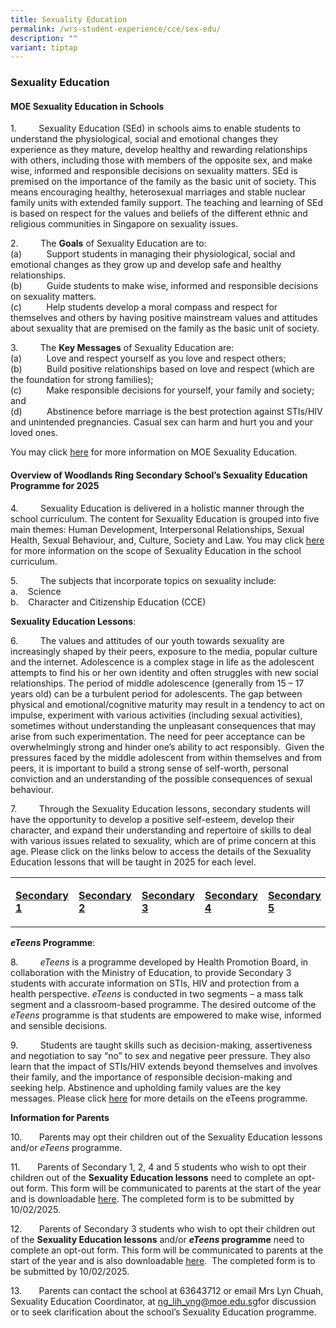 ```yaml
---
title: Sexuality Education
permalink: /wrs-student-experience/cce/sex-edu/
description: ""
variant: tiptap
---
```

<h3><strong>Sexuality Education</strong></h3>
<h4><strong>MOE Sexuality Education in Schools</strong></h4>
<p>1.&nbsp;&nbsp;&nbsp;&nbsp;&nbsp;&nbsp;&nbsp;&nbsp; Sexuality Education
(SEd) in schools aims to enable students to understand the physiological,
social and emotional changes they experience as they mature, develop healthy
and rewarding relationships with others, including those with members of
the opposite sex, and make wise, informed and responsible decisions on
sexuality matters. SEd is premised on the importance of the family as the
basic unit of society. This means encouraging healthy, heterosexual marriages
and stable nuclear family units with extended family support. The teaching
and learning of SEd is based on respect for the values and beliefs of the
different ethnic and religious communities in Singapore on sexuality issues.</p>
<p></p>
<p>2.&nbsp;&nbsp;&nbsp;&nbsp;&nbsp;&nbsp;&nbsp;&nbsp; The <strong>Goals</strong> of
Sexuality Education are to:
<br>(a)&nbsp;&nbsp;&nbsp;&nbsp;&nbsp;&nbsp;&nbsp;&nbsp;&nbsp; Support students
in managing their physiological, social and emotional changes as they grow
up and develop safe and healthy relationships.
<br>(b)&nbsp;&nbsp;&nbsp;&nbsp;&nbsp;&nbsp;&nbsp;&nbsp;&nbsp; Guide students
to make wise, informed and responsible decisions on sexuality matters.
<br>(c)&nbsp;&nbsp;&nbsp;&nbsp;&nbsp;&nbsp;&nbsp;&nbsp;&nbsp; Help students
develop a moral compass and respect for themselves and others by having
positive mainstream values and attitudes about sexuality that are premised
on the family as the basic unit of society.</p>
<p></p>
<p>3.&nbsp;&nbsp;&nbsp;&nbsp;&nbsp;&nbsp;&nbsp;&nbsp; The <strong>Key Messages</strong> of
Sexuality Education are:
<br>(a)&nbsp;&nbsp;&nbsp;&nbsp;&nbsp;&nbsp;&nbsp;&nbsp;&nbsp; Love and respect
yourself as you love and respect others;
<br>(b)&nbsp;&nbsp;&nbsp;&nbsp;&nbsp;&nbsp;&nbsp;&nbsp;&nbsp; Build positive
relationships based on love and respect (which are the foundation for strong
families);
<br>(c)&nbsp;&nbsp;&nbsp;&nbsp;&nbsp;&nbsp;&nbsp;&nbsp;&nbsp; Make responsible
decisions for yourself, your family and society; and
<br>(d)&nbsp;&nbsp;&nbsp;&nbsp;&nbsp;&nbsp;&nbsp;&nbsp;&nbsp; Abstinence before
marriage is the best protection against STIs/HIV and unintended pregnancies.
Casual sex can harm and hurt you and your loved ones.</p>
<p>You may click <a href="https://go.gov.sg/moe-sexuality-education" rel="noopener noreferrer nofollow" target="_blank">here</a> for
more information on MOE Sexuality Education.</p>
<h4><strong>Overview of Woodlands Ring Secondary</strong> <strong>School’s</strong> <strong>Sexuality Education Programme for 2025</strong></h4>
<p>4.&nbsp;&nbsp;&nbsp;&nbsp;&nbsp;&nbsp;&nbsp;&nbsp; Sexuality Education
is delivered in a holistic manner through the school curriculum. The content
for Sexuality Education is grouped into five main themes: Human Development,
Interpersonal Relationships, Sexual Health, Sexual Behaviour, and, Culture,
Society and Law. You may click <a href="https://go.gov.sg/moe-sexuality-education-scope" rel="noopener noreferrer nofollow" target="_blank">here</a> for more
information on the scope of Sexuality Education in the school curriculum.</p>
<p>5.&nbsp;&nbsp;&nbsp;&nbsp;&nbsp;&nbsp;&nbsp;&nbsp; The subjects that incorporate
topics on sexuality include:
<br>a.&nbsp;&nbsp;&nbsp; Science
<br>b.&nbsp;&nbsp;&nbsp; Character and Citizenship Education (CCE)</p>
<p></p>
<p><strong>Sexuality Education Lessons</strong>:</p>
<p>6.&nbsp;&nbsp;&nbsp;&nbsp;&nbsp;&nbsp;&nbsp;&nbsp; The values and attitudes
of our youth towards sexuality are increasingly shaped by their peers,
exposure to the media, popular culture and the internet. Adolescence is
a complex stage in life as the adolescent attempts to find his or her own
identity and often struggles with new social relationships. The period
of middle adolescence (generally from 15 – 17 years old) can be a turbulent
period for adolescents. The gap between physical and emotional/cognitive
maturity may result in a tendency to act on impulse, experiment with various
activities (including sexual activities), sometimes without understanding
the unpleasant consequences that may arise from such experimentation. The
need for peer acceptance can be overwhelmingly strong and hinder one’s
ability to act responsibly.&nbsp; Given the pressures faced by the middle
adolescent from within themselves and from peers, it is important to build
a strong sense of self-worth, personal conviction and an understanding
of the possible consequences of sexual behaviour.</p>
<p>7.&nbsp;&nbsp;&nbsp;&nbsp;&nbsp;&nbsp;&nbsp;&nbsp; Through the Sexuality
Education lessons, secondary students will have the opportunity to develop
a positive self-esteem, develop their character, and expand their understanding
and repertoire of skills to deal with various issues related to sexuality,
which are of prime concern at this age. Please click on the links below
to access the details of the Sexuality Education lessons that will be taught
in 2025 for each level.</p>
<table style="minWidth: 125px">
<colgroup>
<col>
<col>
<col>
<col>
<col>
</colgroup>
<tbody>
<tr>
<td rowspan="1" colspan="1">
<p><strong><a href="/files/Sexuality Education/3__Sec_1_SEd_Lessons_2025.pdf" rel="noopener noreferrer nofollow" target="_blank">Secondary 1</a></strong>
</p>
</td>
<td rowspan="1" colspan="1">
<p><strong><a href="/files/Sexuality Education/4__Sec_2_SEd_Lessons_2025.pdf" rel="noopener noreferrer nofollow" target="_blank">Secondary 2</a></strong>
</p>
</td>
<td rowspan="1" colspan="1">
<p><strong><a href="/files/Sexuality Education/5__Sec_3_SEd_Lessons_2025.pdf" rel="noopener noreferrer nofollow" target="_blank">Secondary 3</a></strong>
</p>
</td>
<td rowspan="1" colspan="1">
<p><strong><a href="/files/Sexuality Education/6__Sec_4_SEd_Lessons_2025.pdf" rel="noopener noreferrer nofollow" target="_blank">Secondary 4</a></strong>
</p>
</td>
<td rowspan="1" colspan="1">
<p><strong><a href="/files/Sexuality Education/7__Sec_5_SEd_Lessons_2025.pdf" rel="noopener noreferrer nofollow" target="_blank">Secondary 5</a></strong>
</p>
</td>
</tr>
</tbody>
</table>
<p></p>
<p><strong><em>eTeens</em> Programme</strong>:</p>
<p>8.&nbsp;&nbsp;&nbsp;&nbsp;&nbsp;&nbsp;&nbsp;&nbsp; <em>eTeens</em> is a
programme developed by Health Promotion Board, in collaboration with the
Ministry of Education, to provide Secondary 3 students with accurate information
on STIs, HIV and protection from a health perspective. <em>eTeens</em> is
conducted in two segments – a mass talk segment and a classroom-based programme.
The desired outcome of the <em>eTeens</em> programme is that students are
empowered to make wise, informed and sensible decisions.</p>
<p></p>
<p>9.&nbsp;&nbsp;&nbsp;&nbsp;&nbsp;&nbsp;&nbsp;&nbsp; Students are taught
skills such as decision-making, assertiveness and negotiation to say “no”
to sex and negative peer pressure. They also learn that the impact of STIs/HIV
extends beyond themselves and involves their family, and the importance
of responsible decision-making and seeking help. Abstinence and upholding
family values are the key messages. Please click <a href="/files/Sexuality Education/8__Sec_3_eTeens_Programme_2025.pdf" rel="noopener noreferrer nofollow" target="_blank"><u>here</u></a> for
more details on the eTeens programme.</p>
<p></p>
<p><strong>Information for Parents</strong>
</p>
<p>10.&nbsp;&nbsp;&nbsp;&nbsp;&nbsp;&nbsp; Parents may opt their children
out of the Sexuality Education lessons and/or <em>eTeens</em> programme.</p>
<p>11.&nbsp;&nbsp;&nbsp;&nbsp;&nbsp;&nbsp; Parents of Secondary 1, 2, 4 and
5 students who wish to opt their children out of the <strong>Sexuality Education lessons</strong> need
to complete an opt-out form. This form will be communicated to parents
at the start of the year and is downloadable <a href="/files/Sexuality Education/9__Annex_A___Opt_out_Form__Sec_1__2__4_and_5__2025.pdf" rel="noopener noreferrer nofollow" target="_blank"><u>here</u></a>.
The completed form is to be submitted by 10/02/2025.</p>
<p>12.&nbsp;&nbsp;&nbsp;&nbsp;&nbsp;&nbsp; Parents of Secondary 3 students
who wish to opt their children out of the <strong>Sexuality Education lessons</strong> and/or <strong><em>eTeens</em> programme</strong> need
to complete an opt-out form. This form will be communicated to parents
at the start of the year and is also downloadable <a href="/files/Sexuality Education/10__Annex_B___Opt_out_Form__Sec_3__2025.pdf" rel="noopener noreferrer nofollow" target="_blank"><u>here</u></a>.
&nbsp;The completed form is to be submitted by 10/02/2025.</p>
<p>13.&nbsp;&nbsp;&nbsp;&nbsp;&nbsp;&nbsp; Parents can contact the school
at 63643712 or email Mrs Lyn Chuah, Sexuality Education Coordinator, at
<a href="mailto:ng_lih_yng@moe.edu.sg" rel="noopener nofollow" target="_blank">ng_lih_yng@moe.edu.sg</a>for discussion or to seek clarification about
the school’s Sexuality Education programme.</p>
